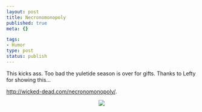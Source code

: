 ```yaml
--- 
layout: post
title: Necronomonopoly
published: true
meta: {}

tags: 
- Humor
type: post
status: publish
---
```

This kicks ass. Too bad the yuletide season is over for gifts. Thanks to Lefty for showing this...

<a href="http://wicked-dead.com/necronomonopoly/">http://wicked-dead.com/necronomonopoly/</a>.

<center><img src="http://wicked-dead.com/necronomonopoly/monster2.gif" border="0"></center>
